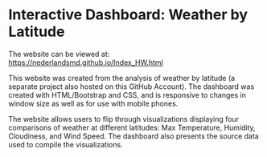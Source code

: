 # Interactive Dashboard: Weather by Latitude

The website can be viewed at: https://nederlandsmd.github.io/Index_HW.html

This website was created from the analysis of weather by latitude (a separate project also hosted on this GitHub Account). The dashboard was created with HTML/Bootstrap and CSS, and is responsive to changes in window size as well as for use with mobile phones. 

The website allows users to flip through visualizations displaying four comparisons of weather at different latitudes: Max Temperature, Humidity, Cloudiness, and Wind Speed. The dashboard also presents the source data used to compile the visualizations.
